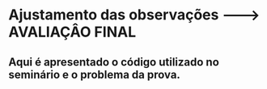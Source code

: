 # Ajustamento das observações ---> AVALIAÇÂO FINAL


## Aqui é apresentado o código utilizado no seminário e o problema da prova.
